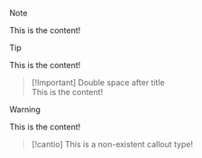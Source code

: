 > [!note]
> This is the content!

> [!TIP]  
> This is the content!

> [!Important] Double space after title  
> This is the content!

> [!Warning]
>
> This is the content!

> [!cantio]
> This is a non-existent callout type!
